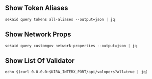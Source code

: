 ## Show Token Aliases

```
sekaid query tokens all-aliases --output=json | jq
```

## Show Network Props

```
sekaid query customgov network-properties --output=json | jq
```

## Show List Of Validator

```
echo $(curl 0.0.0.0:$KIRA_INTERX_PORT/api/valopers?all=true | jq)
```
